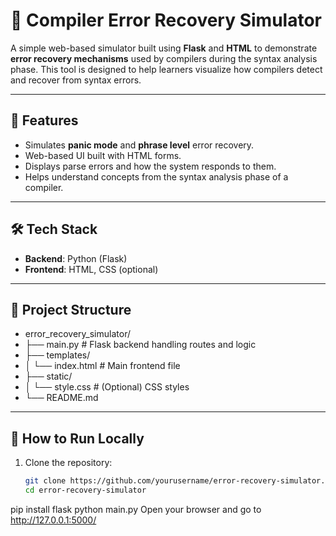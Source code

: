 # 🔧 Compiler Error Recovery Simulator

A simple web-based simulator built using **Flask** and **HTML** to demonstrate **error recovery mechanisms** used by compilers during the syntax analysis phase. This tool is designed to help learners visualize how compilers detect and recover from syntax errors.

---

## 🚀 Features

- Simulates **panic mode** and **phrase level** error recovery.
- Web-based UI built with HTML forms.
- Displays parse errors and how the system responds to them.
- Helps understand concepts from the syntax analysis phase of a compiler.

---

## 🛠 Tech Stack

- **Backend**: Python (Flask)
- **Frontend**: HTML, CSS (optional)

---

## 📁 Project Structure

- error_recovery_simulator/
- ├── main.py # Flask backend handling routes and logic
- ├── templates/
- │ └── index.html # Main frontend file
- ├── static/
- │ └── style.css # (Optional) CSS styles
- └── README.md


---

## 🧪 How to Run Locally

1. Clone the repository:
   ```bash
   git clone https://github.com/yourusername/error-recovery-simulator.git
   cd error-recovery-simulator
pip install flask
python main.py
Open your browser and go to http://127.0.0.1:5000/
